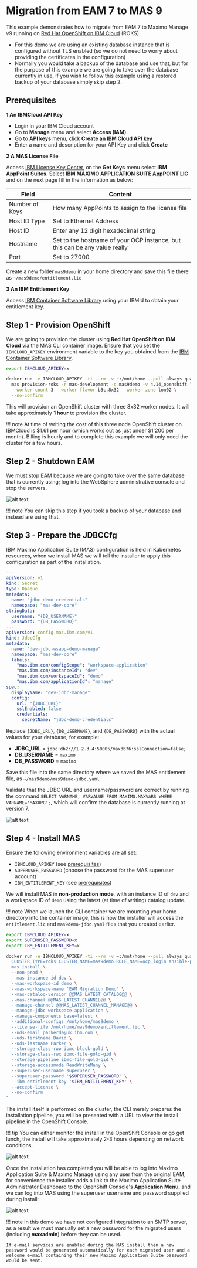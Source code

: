 Migration from EAM 7 to MAS 9
===============================================================================

This example demonstrates how to migrate from EAM 7 to Maximo Manage v9 running on [Red Hat OpenShift on IBM Cloud](https://www.ibm.com/products/openshift) (ROKS).

- For this demo we are using an existing database instance that is configured without TLS enabled (so we do not need to worry about providing the certificates in the configuration)
- Normally you would take a backup of the database and use that, but for the purpose of this example we are going to take over the database currently in use, if you wish to follow this example using a restored backup of your database simply skip step 2.


Prerequisites
-------------------------------------------------------------------------------

**1 An IBMCloud API Key**

- Login in your IBM Cloud account
- Go to **Manage** menu and select **Access (IAM)**
- Go to **API keys** menu, click **Create an IBM Cloud API key**
- Enter a name and description for your API Key and click **Create**

**2 A MAS License File**

Access [IBM License Key Center](https://licensing.flexnetoperations.com/), on the **Get Keys** menu select **IBM AppPoint Suites**. Select **IBM MAXIMO APPLICATION SUITE AppPOINT LIC** and on the next page fill in the information as below:

| Field          | Content |
| -------------- | ------- |
| Number of Keys | How many AppPoints to assign to the license file |
| Host ID Type   | Set to Ethernet Address |
| Host ID        | Enter any 12 digit hexadecimal string |
| Hostname       | Set to the hostname of your OCP instance, but this can be any value really |
| Port           | Set to 27000 |

Create a new folder `mas9demo` in your home directory and save this file there as `~/mas9demo/entitlement.lic`

**3 An IBM Entitlement Key**

Access [IBM Container Software Library](https://myibm.ibm.com/products-services/containerlibrary) using your IBMId to obtain your entitlement key.


Step 1 - Provision OpenShift
-------------------------------------------------------------------------------
We are going to provision the cluster using **Red Hat OpenShift on IBM Cloud** via the MAS CLI container image.  Ensure that you set the `IBMCLOUD_APIKEY` environment variable to the key you obtained from the [IBM Container Software Library](https://myibm.ibm.com/products-services/containerlibrary).


```bash
export IBMCLOUD_APIKEY=x

docker run -e IBMCLOUD_APIKEY -ti --rm -v ~:/mnt/home --pull always quay.io/ibmmas/cli:@@CLI_LATEST_VERSION@@ \
  mas provision-roks -r mas-development -c mas9demo -v 4.14_openshift \
  --worker-count 3 --worker-flavor b3c.8x32 --worker-zone lon02 \
  --no-confirm
```

This will provision an OpenShift cluster with three 8x32 worker nodes. It will take approximately **1 hour** to provision the cluster.

!!! note
    At time of writing the cost of this three node OpenShift cluster on IBMCloud is $1.61 per hour (which works out as just under $1'200 per month).  Billing is hourly and to complete this example we will only need the cluster for a few hours.


Step 2 - Shutdown EAM
-------------------------------------------------------------------------------
We must stop EAM because we are going to take over the same database that is currently using; log into the WebSphere administrative console and stop the servers.

![alt text](images/shutdown_eam.png)

!!! note
    You can skip this step if you took a backup of your database and instead are using that.


Step 3 - Prepare the JDBCCfg
-------------------------------------------------------------------------------
IBM Maximo Application Suite (MAS) configuration is held in Kubernetes resources, when we install MAS we will tell the installer to apply this configuration as part of the installation.

```yaml
---
apiVersion: v1
kind: Secret
type: Opaque
metadata:
  name: "jdbc-demo-credentials"
  namespace: "mas-dev-core"
stringData:
  username: "{DB_USERNAME}"
  password: "{DB_PASSWORD}"
---
apiVersion: config.mas.ibm.com/v1
kind: JdbcCfg
metadata:
  name: "dev-jdbc-wsapp-demo-manage"
  namespace: "mas-dev-core"
  labels:
    "mas.ibm.com/configScope": "workspace-application"
    "mas.ibm.com/instanceId": "dev"
    "mas.ibm.com/workspaceId": "demo"
    "mas.ibm.com/applicationId": "manage"
spec:
  displayName: "dev-jdbc-manage"
  config:
    url: "{JDBC_URL}"
    sslEnabled: false
    credentials:
      secretName: "jdbc-demo-credentials"
```

Replace `{JDBC_URL}`, `{DB_USERNAME}`, and `{DB_PASSWORD}` with the actual values for your database, for example:

- **JDBC_URL** = `jdbc:db2://1.2.3.4:50005/maxdb76:sslConnection=false;`
- **DB_USERNAME** = `maximo`
- **DB_PASSWORD** = `maximo`

Save this file into the same directory where we saved the MAS entitlement file, as `~/mas9demo/mas9demo-jdbc.yaml`

Validate that the JDBC URL and username/password are correct by running the command `SELECT VARNAME, VARVALUE FROM MAXIMO.MAXVARS WHERE VARNAME='MAXUPG';`, which will confirm the database is currently running at version 7.

![alt text](images/dbeaver.png)


Step 4 - Install MAS
-------------------------------------------------------------------------------
Ensure the following environment variables are all set:

- `IBMCLOUD_APIKEY` (see [prerequisites](#prerequisites))
- `SUPERUSER_PASSWORD` (choose the password for the MAS superuser account)
- `IBM_ENTITLEMENT_KEY` (see [prerequisites](#prerequisites))

We will install MAS in **non-production mode**, with an instance ID of `dev` and a workspace ID of `demo` using the latest (at time of writing) catalog update.

!!! note
    When we launch the CLI container we are mounting your home directory into the container image, this is how the installer will access the `entitlement.lic` and `mas9demo-jdbc.yaml` files that you created earlier.

```bash
export IBMCLOUD_APIKEY=x
export SUPERUSER_PASSWORD=x
export IBM_ENTITLEMENT_KEY=x

docker run -e IBMCLOUD_APIKEY -ti --rm -v ~:/mnt/home --pull always quay.io/ibmmas/cli:@@CLI_LATEST_VERSION@@ bash -c "
  CLUSTER_TYPE=roks CLUSTER_NAME=mas9demo ROLE_NAME=ocp_login ansible-playbook ibm.mas_devops.run_role &&
  mas install \
  --non-prod \
  --mas-instance-id dev \
  --mas-workspace-id demo \
  --mas-workspace-name 'EAM Migration Demo' \
  --mas-catalog-version @@MAS_LATEST_CATALOG@@ \
  --mas-channel @@MAS_LATEST_CHANNEL@@ \
  --manage-channel @@MAS_LATEST_CHANNEL_MANAGE@@ \
  --manage-jdbc workspace-application \
  --manage-components base=latest \
  --additional-configs /mnt/home/mas9demo \
  --license-file /mnt/home/mas9demo/entitlement.lic \
  --uds-email parkerda@uk.ibm.com \
  --uds-firstname David \
  --uds-lastname Parker \
  --storage-class-rwo ibmc-block-gold \
  --storage-class-rwx ibmc-file-gold-gid \
  --storage-pipeline ibmc-file-gold-gid \
  --storage-accessmode ReadWriteMany \
  --superuser-username superuser \
  --superuser-password '$SUPERUSER_PASSWORD' \
  --ibm-entitlement-key '$IBM_ENTITLEMENT_KEY' \
  --accept-license \
  --no-confirm
"
```

The install itself is performed on the cluster, the CLI merely prepares the installation pipeline, you will be presented with a URL to view the install pipeline in the OpenShift Console.

!!! tip
    You can either monitor the install in the OpenShift Console or go get lunch, the install will take approximately 2-3 hours depending on network conditions.

![alt text](images/install-pipeline.png)

Once the installation has completed you will be able to log into Maximo Application Suite & Maximo Manage using any user from the original EAM, for convenience the installer adds a link to the Maximo Application Suite Administrator Dashboard to the OpenShift Console's **Application Menu**, and we can log into MAS using the superuser username and password supplied during install:

![alt text](images/dashboard-link.png)

!!! note
    In this demo we have not configured integration to an SMTP server, as a result we must manually set a new password for the migrated users (including **maxadmin**) before they can be used.

    If e-mail services are enabled during the MAS install then a new password would be generated automatically for each migrated user and a welcome e-mail containing their new Maximo Application Suite password would be sent.
